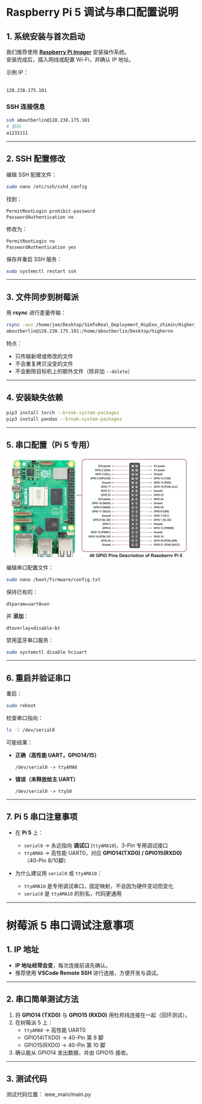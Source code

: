 

# Raspberry Pi 5 调试与串口配置说明

## 1. 系统安装与首次启动

我们推荐使用 **[Raspberry Pi Imager](https://pidoc.cn/docs/computers/getting-started#%E4%BD%BF%E7%94%A8imager%E5%B7%A5%E5%85%B7%E5%AE%89%E8%A3%85)** 安装操作系统。  
安装完成后，插入网线或配置 Wi-Fi，并确认 IP 地址。

示例 IP：
```

128.238.175.101

````

### SSH 连接信息
```bash
ssh aboutberlin@128.238.175.101
# 密码
a1231111
````

---

## 2. SSH 配置修改

编辑 SSH 配置文件：

```bash
sudo nano /etc/ssh/sshd_config
```

找到：

```
PermitRootLogin prohibit-password
PasswordAuthentication no
```

修改为：

```
PermitRootLogin no
PasswordAuthentication yes
```

保存并重启 SSH 服务：

```bash
sudo systemctl restart ssh
```

---

## 3. 文件同步到树莓派

用 **rsync** 进行差量传输：

```bash
rsync -avz /home/joe/Desktop/SimToReal_Deployment_HipExo_zhimin/Higher_level_controllers/IEEE_RAM \
aboutberlin@128.238.175.101:/home/aboutberlin/Desktop/highernn
```

特点：

* 只传输新增或修改的文件
* 不会重复拷贝没变的文件
* 不会删除目标机上的额外文件（除非加 `--delete`）

---

## 4. 安装缺失依赖

```bash
pip3 install torch --break-system-packages
pip3 install pandas --break-system-packages
```

---

## 5. 串口配置（Pi 5 专用）
![Port Map](image/Raspberry-Pi-5-Pinout--1210x642.jpg)

编辑串口配置文件：

```bash
sudo nano /boot/firmware/config.txt
```

保持已有的：

```
dtparam=uart0=on
```

并 **添加**：

```
dtoverlay=disable-bt
```

禁用蓝牙串口服务：

```bash
sudo systemctl disable hciuart
```

---

## 6. 重启并验证串口

重启：

```bash
sudo reboot
```

检查串口指向：

```bash
ls -l /dev/serial0
```

可能结果：

* **正确（高性能 UART，GPIO14/15）**

  ```
  /dev/serial0 -> ttyAMA0
  ```
* **错误（未释放给主 UART）**

  ```
  /dev/serial0 -> ttyS0
  ```

---

## 7. Pi 5 串口注意事项

* 在 **Pi 5** 上：

  * `serial0` → 永远指向 **调试口** (`ttyAMA10`)，3-Pin 专用调试接口
  * `ttyAMA0` → 高性能 UART0，对应 **GPIO14(TXD0) / GPIO15(RXD0)**（40-Pin 8/10脚）

* 为什么建议用 `serial0` 或 `ttyAMA10`：

  * `ttyAMA10` 是专用调试串口，固定映射，不会因为硬件变动而变化
  * `serial0` 是 `ttyAMA10` 的别名，代码更通用

---

# 树莓派 5 串口调试注意事项

## 1. IP 地址
- **IP 地址经常会变**，每次连接前请先确认。
- 推荐使用 **VSCode Remote SSH** 进行连接，方便开发与调试。

---

## 2. 串口简单测试方法

1. 将 **GPIO14 (TXD0)** 与 **GPIO15 (RXD0)** 用杜邦线连接在一起（回环测试）。
2. 在树莓派 5 上：
   - `ttyAMA0` → 高性能 UART0  
   - GPIO14(TXD0) → 40-Pin 第 8 脚  
   - GPIO15(RXD0) → 40-Pin 第 10 脚
3. 确认能从 GPIO14 发出数据，并由 GPIO15 接收。

---

## 3. 测试代码
测试代码位置：
ieee_main/main.py

